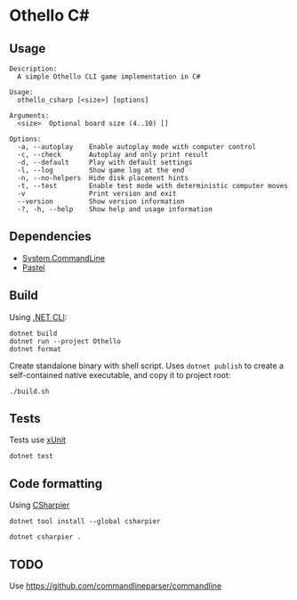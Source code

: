 # Othello C\#

## Usage

```console
Description:
  A simple Othello CLI game implementation in C#

Usage:
  othello_csharp [<size>] [options]

Arguments:
  <size>  Optional board size (4..10) []

Options:
  -a, --autoplay    Enable autoplay mode with computer control
  -c, --check       Autoplay and only print result
  -d, --default     Play with default settings
  -l, --log         Show game log at the end
  -n, --no-helpers  Hide disk placement hints
  -t, --test        Enable test mode with deterministic computer moves
  -v                Print version and exit
  --version         Show version information
  -?, -h, --help    Show help and usage information
```

## Dependencies

* [System.CommandLine](https://github.com/dotnet/command-line-api)
* [Pastel](https://github.com/silkfire/Pastel)

## Build

Using [.NET CLI](https://learn.microsoft.com/en-us/dotnet/core/tools/):

```shell
dotnet build
dotnet run --project Othello
dotnet format
```

Create standalone binary with shell script. Uses `dotnet publish` to create a self-contained native executable,
and copy it to project root:

```shell
./build.sh
```

## Tests

Tests use [xUnit](https://xunit.net/)

```shell
dotnet test
```

## Code formatting

Using [CSharpier](https://github.com/belav/csharpier)

```shell
dotnet tool install --global csharpier

dotnet csharpier .
```

## TODO

Use <https://github.com/commandlineparser/commandline>
